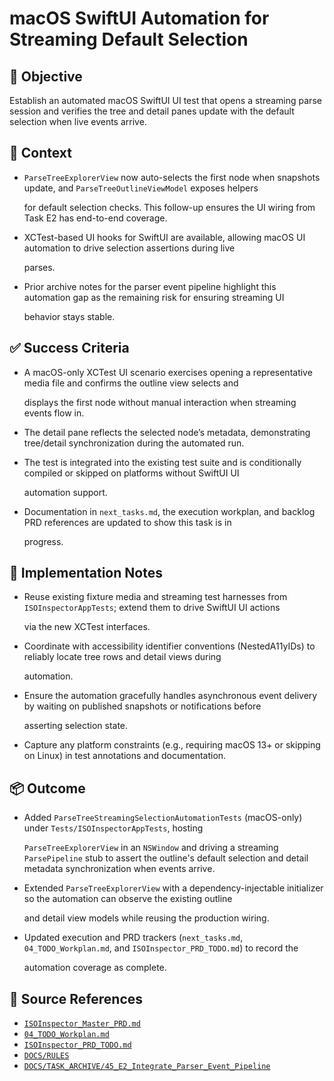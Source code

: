# macOS SwiftUI Automation for Streaming Default Selection

## 🎯 Objective

Establish an automated macOS SwiftUI UI test that opens a streaming parse session and verifies the tree and detail panes
update
with the default selection when live events arrive.

## 🧩 Context

- `ParseTreeExplorerView` now auto-selects the first node when snapshots update, and `ParseTreeOutlineViewModel` exposes helpers

  for default selection checks. This follow-up ensures the UI wiring from Task E2 has end-to-end coverage.

- XCTest-based UI hooks for SwiftUI are available, allowing macOS UI automation to drive selection assertions during
  live

  parses.

- Prior archive notes for the parser event pipeline highlight this automation gap as the remaining risk for ensuring
  streaming UI

  behavior stays stable.

## ✅ Success Criteria

- A macOS-only XCTest UI scenario exercises opening a representative media file and confirms the outline view selects
  and

  displays the first node without manual interaction when streaming events flow in.

- The detail pane reflects the selected node’s metadata, demonstrating tree/detail synchronization during the automated
  run.
- The test is integrated into the existing test suite and is conditionally compiled or skipped on platforms without
  SwiftUI UI

  automation support.

- Documentation in `next_tasks.md`, the execution workplan, and backlog PRD references are updated to show this task is in

  progress.

## 🔧 Implementation Notes

- Reuse existing fixture media and streaming test harnesses from `ISOInspectorAppTests`; extend them to drive SwiftUI UI actions

  via the new XCTest interfaces.

- Coordinate with accessibility identifier conventions (NestedA11yIDs) to reliably locate tree rows and detail views
  during

  automation.

- Ensure the automation gracefully handles asynchronous event delivery by waiting on published snapshots or
  notifications before

  asserting selection state.

- Capture any platform constraints (e.g., requiring macOS 13+ or skipping on Linux) in test annotations and
  documentation.

## 📦 Outcome

- Added `ParseTreeStreamingSelectionAutomationTests` (macOS-only) under `Tests/ISOInspectorAppTests`, hosting

  `ParseTreeExplorerView` in an `NSWindow` and driving a streaming `ParsePipeline` stub to assert the outline's default selection
  and detail metadata synchronization when events arrive.

- Extended `ParseTreeExplorerView` with a dependency-injectable initializer so the automation can observe the existing outline

  and detail view models while reusing the production wiring.

- Updated execution and PRD trackers (`next_tasks.md`, `04_TODO_Workplan.md`, and `ISOInspector_PRD_TODO.md`) to record the

  automation coverage as complete.

## 🧠 Source References

- [`ISOInspector_Master_PRD.md`](../AI/ISOViewer/ISOInspector_PRD_Full/ISOInspector_Master_PRD.md)
- [`04_TODO_Workplan.md`](../AI/ISOInspector_Execution_Guide/04_TODO_Workplan.md)
- [`ISOInspector_PRD_TODO.md`](../AI/ISOViewer/ISOInspector_PRD_TODO.md)
- [`DOCS/RULES`](../RULES)
- [`DOCS/TASK_ARCHIVE/45_E2_Integrate_Parser_Event_Pipeline`](../TASK_ARCHIVE/45_E2_Integrate_Parser_Event_Pipeline)

